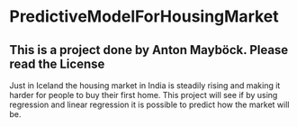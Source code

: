 # PredictiveModelForHousingMarket
## This is a project done by Anton Mayböck. Please read the License

Just in Iceland the housing market in India is steadily rising and making it harder for people to buy their first home. This project will see if by using regression and linear regression it is possible to predict how the market will be.